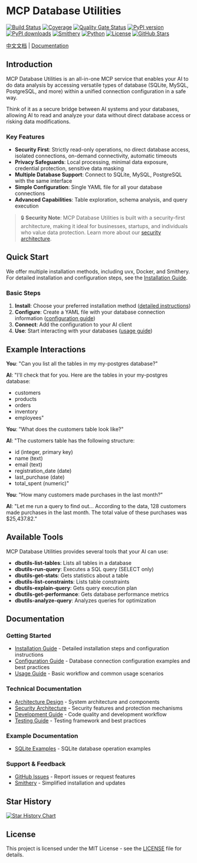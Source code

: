 # MCP Database Utilities

[![Build Status](https://img.shields.io/github/workflow/status/donghao1393/mcp-dbutils/Quality%20Assurance?label=tests)](https://github.com/donghao1393/mcp-dbutils/actions)
[![Coverage](https://img.shields.io/endpoint?url=https://gist.githubusercontent.com/donghao1393/bdd0a63ec2a816539ff8c136ceb41e48/raw/coverage.json)](https://github.com/donghao1393/mcp-dbutils/actions)
[![Quality Gate Status](https://sonarcloud.io/api/project_badges/measure?project=donghao1393_mcp-dbutils&metric=alert_status)](https://sonarcloud.io/dashboard?id=donghao1393_mcp-dbutils)
[![PyPI version](https://img.shields.io/pypi/v/mcp-dbutils)](https://pypi.org/project/mcp-dbutils/)
[![PyPI downloads](https://img.shields.io/pypi/dm/mcp-dbutils)](https://pypi.org/project/mcp-dbutils/)
[![Smithery](https://smithery.ai/badge/@donghao1393/mcp-dbutils)](https://smithery.ai/server/@donghao1393/mcp-dbutils)
[![Python](https://img.shields.io/badge/Python-3.10%2B-blue)](https://www.python.org/)
[![License](https://img.shields.io/github/license/donghao1393/mcp-dbutils)](LICENSE)
[![GitHub Stars](https://img.shields.io/github/stars/donghao1393/mcp-dbutils?style=social)](https://github.com/donghao1393/mcp-dbutils/stargazers)

[中文文档](README.md) | [Documentation](#documentation)

## Introduction

MCP Database Utilities is an all-in-one MCP service that enables your AI to do data analysis by accessing versatile types of database (SQLite, MySQL, PostgreSQL, and more) within a unified connection configuration in a safe way.

Think of it as a secure bridge between AI systems and your databases, allowing AI to read and analyze your data without direct database access or risking data modifications.

### Key Features

- **Security First**: Strictly read-only operations, no direct database access, isolated connections, on-demand connectivity, automatic timeouts
- **Privacy Safeguards**: Local processing, minimal data exposure, credential protection, sensitive data masking
- **Multiple Database Support**: Connect to SQLite, MySQL, PostgreSQL with the same interface
- **Simple Configuration**: Single YAML file for all your database connections
- **Advanced Capabilities**: Table exploration, schema analysis, and query execution

> 🔒 **Security Note**: MCP Database Utilities is built with a security-first architecture, making it ideal for businesses, startups, and individuals who value data protection. Learn more about our [security architecture](docs/en/technical/security.md).

## Quick Start

We offer multiple installation methods, including uvx, Docker, and Smithery. For detailed installation and configuration steps, see the [Installation Guide](docs/en/installation.md).

### Basic Steps

1. **Install**: Choose your preferred installation method ([detailed instructions](docs/en/installation.md))
2. **Configure**: Create a YAML file with your database connection information ([configuration guide](docs/en/configuration.md))
3. **Connect**: Add the configuration to your AI client
4. **Use**: Start interacting with your databases ([usage guide](docs/en/usage.md))

## Example Interactions

**You**: "Can you list all the tables in my my-postgres database?"

**AI**: "I'll check that for you. Here are the tables in your my-postgres database:
- customers
- products
- orders
- inventory
- employees"

**You**: "What does the customers table look like?"

**AI**: "The customers table has the following structure:
- id (integer, primary key)
- name (text)
- email (text)
- registration_date (date)
- last_purchase (date)
- total_spent (numeric)"

**You**: "How many customers made purchases in the last month?"

**AI**: "Let me run a query to find out... According to the data, 128 customers made purchases in the last month. The total value of these purchases was $25,437.82."

## Available Tools

MCP Database Utilities provides several tools that your AI can use:

- **dbutils-list-tables**: Lists all tables in a database
- **dbutils-run-query**: Executes a SQL query (SELECT only)
- **dbutils-get-stats**: Gets statistics about a table
- **dbutils-list-constraints**: Lists table constraints
- **dbutils-explain-query**: Gets query execution plan
- **dbutils-get-performance**: Gets database performance metrics
- **dbutils-analyze-query**: Analyzes queries for optimization



## Documentation

### Getting Started
- [Installation Guide](docs/en/installation.md) - Detailed installation steps and configuration instructions
- [Configuration Guide](docs/en/configuration.md) - Database connection configuration examples and best practices
- [Usage Guide](docs/en/usage.md) - Basic workflow and common usage scenarios

### Technical Documentation
- [Architecture Design](docs/en/technical/architecture.md) - System architecture and components
- [Security Architecture](docs/en/technical/security.md) - Security features and protection mechanisms
- [Development Guide](docs/en/technical/development.md) - Code quality and development workflow
- [Testing Guide](docs/en/technical/testing.md) - Testing framework and best practices

### Example Documentation
- [SQLite Examples](docs/en/examples/sqlite-examples.md) - SQLite database operation examples

### Support & Feedback
- [GitHub Issues](https://github.com/donghao1393/mcp-dbutils/issues) - Report issues or request features
- [Smithery](https://smithery.ai/server/@donghao1393/mcp-dbutils) - Simplified installation and updates

## Star History

[![Star History Chart](https://starchart.cc/donghao1393/mcp-dbutils.svg?variant=adaptive)](https://starchart.cc/donghao1393/mcp-dbutils)

## License

This project is licensed under the MIT License - see the [LICENSE](LICENSE) file for details.
